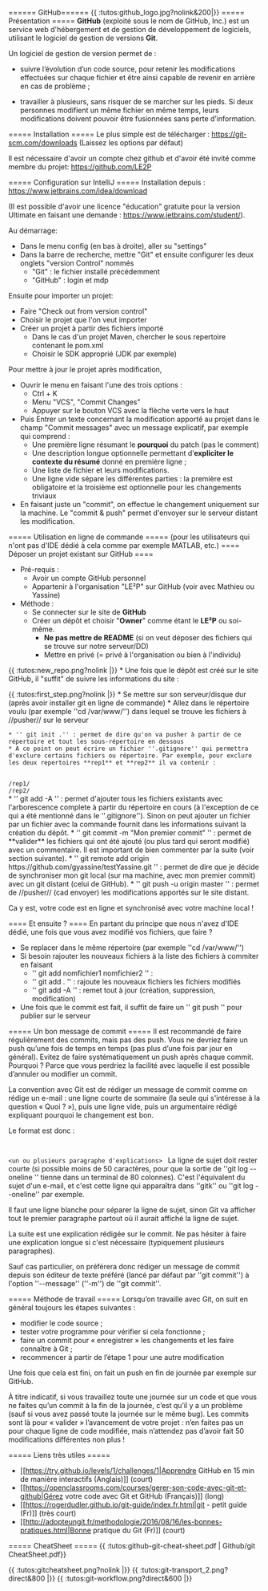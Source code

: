====== GitHub====== 
{{ :tutos:github_logo.jpg?nolink&200|}}
===== Présentation =====
**GitHub** (exploité sous le nom de GitHub, Inc.) est un service web d'hébergement et de gestion de développement de logiciels, utilisant le logiciel de gestion de versions **Git**. 

Un logiciel de gestion de version permet de :
  * suivre l’évolution d’un code source, pour retenir les modifications effectuées sur chaque fichier et être ainsi capable de revenir en arrière en cas de problème ;

  * travailler à plusieurs, sans risquer de se marcher sur les pieds. Si deux personnes modifient un même fichier en même temps, leurs modifications doivent pouvoir être fusionnées sans perte d’information.

===== Installation =====
Le plus simple est de télécharger : https://git-scm.com/downloads
(Laissez les options par défaut)

Il est nécessaire d'avoir un compte chez github et d'avoir été invité comme membre du projet: https://github.com/LE2P

===== Configuration sur IntelliJ =====
Installation depuis : https://www.jetbrains.com/idea/download

(Il est possible d'avoir une licence "éducation" gratuite pour la version Ultimate en faisant une demande : https://www.jetbrains.com/student/).

Au démarrage:
  * Dans le menu config (en bas à droite), aller su "settings"
  * Dans la barre de recherche, mettre "Git" et ensuite configurer les deux onglets "version Control" nommés 
    * "Git" : le fichier installé précédemment
    * "GitHub" : login et mdp

Ensuite pour importer un projet:
  * Faire "Check out from version control"
  * Choisir le projet que l'on veut importer
  * Créer un projet à partir des fichiers importé
    * Dans le cas d'un projet Maven, chercher le sous repertoire contenant le pom.xml
    * Choisir le SDK approprié (JDK par exemple)


Pour mettre à jour le projet après modification, 

  * Ouvrir le menu en faisant l'une des trois options :
    * Ctrl + K
    * Menu "VCS", "Commit Changes"
    * Appuyer sur le bouton VCS avec la flèche verte vers le haut
  * Puis Entrer un texte concernant la modification apporté au projet dans le champ "Commit messages" avec un message explicatif, par exemple qui comprend :
    * Une première ligne résumant le **pourquoi** du patch (pas le comment)
    * Une description longue optionnelle permettant d’**expliciter le contexte du résumé** donné en première ligne ;
    * Une liste de fichier et leurs modifications.
    * Une ligne vide sépare les différentes parties : la première est obligatoire et la troisième est optionnelle pour les changements triviaux 
  * En faisant juste un "commit", on effectue le changement uniquement sur la machine. Le "commit & push" permet d'envoyer sur le serveur distant les modification. 

===== Utilisation en ligne de commande =====
(pour les utilisateurs qui n'ont pas d'IDE dédié à cela comme par exemple MATLAB, etc.)
==== Déposer un projet existant sur GitHub ====
  * Pré-requis :
    * Avoir un compte GitHub personnel
    * Appartenir à l'organisation "LE²P" sur GitHub (voir avec Mathieu ou Yassine)
  * Méthode :
    * Se connecter sur le site de **GitHub**
    * Créer un dépôt et choisir "**Owner**" comme étant le **LE²P** ou soi-même.
      * **Ne pas mettre de README** (si on veut déposer des fichiers qui se trouve sur notre serveur/DD)
      * Mettre en privé (= privé à l'organisation ou bien à l'individu)

{{ :tutos:new_repo.png?nolink |}}
    * Une fois que le dépôt est créé sur le site GitHub, il "suffit" de suivre les informations du site :

{{ :tutos:first_step.png?nolink |}}
    * Se mettre sur son serveur/disque dur (après avoir installer git en ligne de commande)
    * Allez dans le répertoire voulu (par exemple ''cd /var/www/'') dans lequel se trouve les fichiers à //pusher// sur le serveur

    * '' git init .'' : permet de dire qu'on va pusher à partir de ce répertoire et tout les sous-répertoire en dessous
    * A ce point on peut écrire un fichier ''.gitignore'' qui permettra d'exclure certains fichiers ou répertoire. Par exemple, pour exclure les deux repertoires **rep1** et **rep2** il va contenir :
<code>
/rep1/
/rep2/
</code> 
    * '' git add -A '' : permet d'ajouter tous les fichiers existants avec l'arborescence complete à partir du répertoire en cours (à l'exception de ce qui a été mentionné dans le ''.gitignore''). Sinon on peut ajouter un fichier par un fichier avec la commande fournit dans les informations suivant la création du dépôt.
    * '' git commit -m "Mon premier commit" '' : permet de **valider** les fichiers qui ont été ajouté (ou plus tard qui seront modifié) avec un commentaire. Il est important de bien commenter par la suite (voir section suivante).
    * '' git remote add origin https://github.com/gyassine/testYassine.git '' : permet de dire que je décide de synchroniser mon git local (sur ma machine, avec mon premier commit) avec un git distant (celui de GitHub).
    * '' git push -u origin master '' :  permet de //pusher// (cad envoyer) les modifications apportés sur le site distant. 

Ca y est, votre code est en ligne et synchronisé avec votre machine local !

==== Et ensuite ? ====
En partant du principe que nous n'avez d'IDE dédié, une fois que vous avez modifié vos fichiers, que faire ?
  * Se replacer dans le même répertoire (par exemple ''cd /var/www/'')
  * Si besoin rajouter les nouveaux fichiers à la liste des fichiers à commiter en faisant
    * '' git add nomfichier1 nomfichier2 '' : 
    * '' git add . '' : rajoute les nouveaux fichiers les fichiers modifiés
    * '' git add -A '' : remet tout à jour (création, suppression, modification)
  * Une fois que le commit est fait, il suffit de faire un '' git push '' pour publier sur le serveur

===== Un bon message de commit =====
Il est recommandé de faire régulièrement des commits, mais pas des push. Vous ne devriez faire un push qu’une fois de temps en temps (pas plus d’une fois par jour en général). Evitez de faire systématiquement un push après chaque commit. Pourquoi ? Parce que vous perdriez la facilité avec laquelle il est possible d’annuler ou modifier un commit.

La convention avec Git est de rédiger un message de commit comme on rédige un e-mail : une ligne courte de sommaire (la seule qui s'intéresse à la question « Quoi ? »), puis une ligne vide, puis un argumentaire rédigé expliquant pourquoi le changement est bon.

Le format est donc :
<code>
<ligne de sujet>

<un ou plusieurs paragraphe d'explications>
</code>
La ligne de sujet doit rester courte (si possible moins de 50 caractères, pour que la sortie de ''git log --oneline '' tienne dans un terminal de 80 colonnes). C'est l'équivalent du sujet d'un e-mail, et c'est cette ligne qui apparaîtra dans ''gitk'' ou ''git log --oneline'' par exemple.

Il faut une ligne blanche pour séparer la ligne de sujet, sinon Git va afficher tout le premier paragraphe partout où il aurait affiché la ligne de sujet.

La suite est une explication rédigée sur le commit. Ne pas hésiter à faire une explication longue si c'est nécessaire (typiquement plusieurs paragraphes).

Sauf cas particulier, on préférera donc rédiger un message de commit depuis son éditeur de texte préféré (lancé par défaut par ''git commit'') à l'option ''--message'' (''-m'') de ''git commit''.

===== Méthode de travail =====
Lorsqu’on travaille avec Git, on suit en général toujours les étapes suivantes :

  - modifier le code source ;
  - tester votre programme pour vérifier si cela fonctionne ;
  - faire un commit pour « enregistrer » les changements et les faire connaître à Git ;
  - recommencer à partir de l’étape 1 pour une autre modification

Une fois que cela est fini, on fait un push en fin de journée par exemple sur GitHub.

À titre indicatif, si vous travaillez toute une journée sur un code et que vous ne faites qu’un commit à la fin de la journée, c’est qu’il y a un problème (sauf si vous avez passé toute la journée sur le même bug). Les commits sont là pour « valider » l’avancement de votre projet : n’en faites pas un pour chaque ligne de code modifiée, mais n’attendez pas d’avoir fait 50 modifications différentes non plus !


===== Liens très utiles =====
  * [[https://try.github.io/levels/1/challenges/1|Apprendre GitHub en 15 min de manière interactifs (Anglais)]] (court)
  * [[https://openclassrooms.com/courses/gerer-son-code-avec-git-et-github|Gérez votre code avec Git et GitHub (Français)]] (long)
  * [[https://rogerdudler.github.io/git-guide/index.fr.html|git - petit guide (Fr)]] (très court)
  * [[http://adopteungit.fr/methodologie/2016/08/16/les-bonnes-pratiques.html|Bonne pratique du Git (Fr)]] (court)

===== CheatSheet =====
{{ :tutos:github-git-cheat-sheet.pdf | Github/git CheatSheet.pdf}}


<html>
<object data="http://le2p.univ-reunion.fr/le2pWiki/lib/exe/fetch.php/tutos/github-git-cheat-sheet.pdf" type="application/pdf" width=1024 height=768></object>
</html>

{{ :tutos:gitcheatsheet.png?nolink |}}
{{ :tutos:git-transport_2.png?direct&800 |}}
{{ :tutos:git-workflow.png?direct&600 |}}
